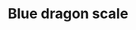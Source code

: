 ---
layout: item
title: Blue dragon scale
item-id: 243
datatable: true
id: 243
name: "Blue dragon scale"
members: true
lowalch: 20
highalch: 30
examine: "A large shiny scale."
monsters:
  - id: 7273
    name: "Brutal blue dragon"
    members: true
    combat_level: 271
    wiki_url: "https://oldschool.runescape.wiki/w/Brutal_blue_dragon"
    drops:
      - quantity: "5"
        rarity: 0.03125
    image: "https://oldschool.runescape.wiki/images/0/01/Brutal_blue_dragon.png?24f54"
---